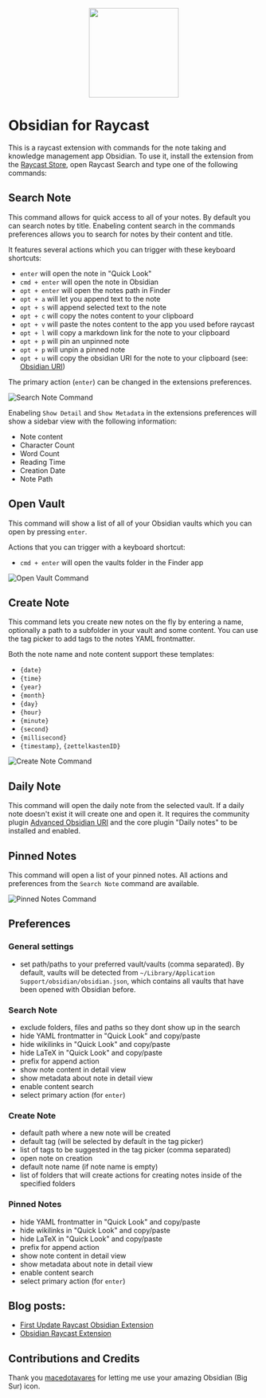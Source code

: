 <p align="center">
<img width=180 src="https://user-images.githubusercontent.com/67844154/164725204-544131bd-60e4-4666-8541-6587f20d7e42.png">
</p>

# Obsidian for Raycast

This is a raycast extension with commands for the note taking and knowledge management app Obsidian. To use it, install the extension from the [Raycast Store](https://www.raycast.com/marcjulian/obsidian), open Raycast Search and type one of the following commands:

## Search Note

This command allows for quick access to all of your notes. By default you can search notes by title. Enabeling content search in the commands preferences allows you to search for notes by their content and title.

It features several actions which you can trigger with these keyboard shortcuts:

- `enter` will open the note in "Quick Look"
- `cmd + enter` will open the note in Obsidian
- `opt + enter` will open the notes path in Finder
- `opt + a` will let you append text to the note
- `opt + s` will append selected text to the note
- `opt + c` will copy the notes content to your clipboard
- `opt + v` will paste the notes content to the app you used before raycast
- `opt + l` will copy a markdown link for the note to your clipboard
- `opt + p` will pin an unpinned note
- `opt + p` will unpin a pinned note
- `opt + u` will copy the obsidian URI for the note to your clipboard (see: [Obsidian URI](https://help.obsidian.md/Advanced+topics/Using+obsidian+URI))

The primary action (`enter`) can be changed in the extensions preferences.

![Search Note Command](https://user-images.githubusercontent.com/67844154/161255751-8a460ca1-c38f-4133-adaa-909f7a450ab1.png)

Enabeling `Show Detail` and `Show Metadata` in the extensions preferences will show a sidebar view with the following information:
- Note content
- Character Count
- Word Count
- Reading Time
- Creation Date
- Note Path

## Open Vault

This command will show a list of all of your Obsidian vaults which you can open by pressing `enter`.

Actions that you can trigger with a keyboard shortcut:
- `cmd + enter` will open the vaults folder in the Finder app

![Open Vault Command](https://user-images.githubusercontent.com/67844154/161255791-66445ad2-0e27-4c5b-b751-a8a404d18c15.png)

## Create Note

This command lets you create new notes on the fly by entering a name, optionally a path to a subfolder in your vault and some content. You can use the tag picker to add tags to the notes YAML frontmatter.

Both the note name and note content support these templates:
- `{date}`
- `{time}`
- `{year}`
- `{month}`
- `{day}`
- `{hour}`
- `{minute}`
- `{second}`
- `{millisecond}`
- `{timestamp}`, `{zettelkastenID}`

![Create Note Command](https://user-images.githubusercontent.com/67844154/161255831-b21fd820-68b8-4829-a654-b470646ba67b.png)

## Daily Note

This command will open the daily note from the selected vault. If a daily note doesn't exist it will create one and open it.
It requires the community plugin [Advanced Obsidian URI](https://obsidian.md/plugins?id=obsidian-advanced-uri) and the core plugin "Daily notes" to be installed and enabled.

## Pinned Notes

This command will open a list of your pinned notes. All actions and preferences from the `Search Note` command are available.

![Pinned Notes Command](https://user-images.githubusercontent.com/67844154/166225022-4025e675-0e3d-430d-9fda-d4672afd4df1.png)

## Preferences

### General settings

- set path/paths to your preferred vault/vaults (comma separated).
  By default, vaults will be detected from `~/Library/Application Support/obsidian/obsidian.json`, which contains all vaults that have been opened with Obsidian before.

### Search Note

- exclude folders, files and paths so they dont show up in the search
- hide YAML frontmatter in "Quick Look" and copy/paste
- hide wikilinks in "Quick Look" and copy/paste
- hide LaTeX in "Quick Look" and copy/paste
- prefix for append action
- show note content in detail view
- show metadata about note in detail view
- enable content search
- select primary action (for `enter`)

### Create Note

- default path where a new note will be created
- default tag (will be selected by default in the tag picker)
- list of tags to be suggested in the tag picker (comma separated)
- open note on creation
- default note name (if note name is empty)
- list of folders that will create actions for creating notes inside of the specified folders

### Pinned Notes

- hide YAML frontmatter in "Quick Look" and copy/paste
- hide wikilinks in "Quick Look" and copy/paste
- hide LaTeX in "Quick Look" and copy/paste
- prefix for append action
- show note content in detail view
- show metadata about note in detail view
- enable content search
- select primary action (for `enter`)

## Blog posts:

- [First Update Raycast Obsidian Extension](https://www.marc-julian.de/2022/03/Obsidian%20Raycast%20Extension%20Update.html)
- [Obsidian Raycast Extension](https://www.marc-julian.de/2022/01/raycastobsidian.html)

## Contributions and Credits

Thank you [macedotavares](https://forum.obsidian.md/t/big-sur-icon/8121?u=marcjulian) for letting me use your amazing Obsidian (Big Sur) icon.
